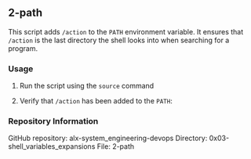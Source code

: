 ## 2-path

This script adds `/action` to the `PATH` environment variable. It ensures that `/action` is the last directory the shell looks into when searching for a program.

### Usage

1. Run the script using the `source` command

2. Verify that `/action` has been added to the `PATH`:

### Repository Information

GitHub repository: alx-system_engineering-devops
Directory: 0x03-shell_variables_expansions
File: 2-path
